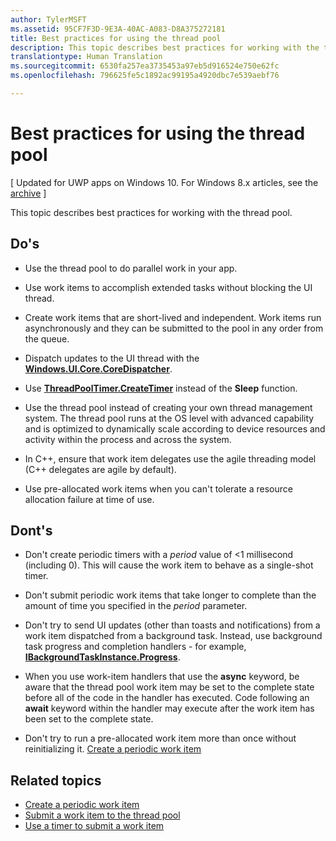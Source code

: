 ```yaml
---
author: TylerMSFT
ms.assetid: 95CF7F3D-9E3A-40AC-A083-D8A375272181
title: Best practices for using the thread pool
description: This topic describes best practices for working with the thread pool.
translationtype: Human Translation
ms.sourcegitcommit: 6530fa257ea3735453a97eb5d916524e750e62fc
ms.openlocfilehash: 796625fe5c1892ac99195a4920dbc7e539aebf76

---
```

# Best practices for using the thread pool

\[ Updated for UWP apps on Windows 10. For Windows 8.x articles, see the [archive](http://go.microsoft.com/fwlink/p/?linkid=619132) \]


This topic describes best practices for working with the thread pool.

## Do's


-   Use the thread pool to do parallel work in your app.

-   Use work items to accomplish extended tasks without blocking the UI thread.

-   Create work items that are short-lived and independent. Work items run asynchronously and they can be submitted to the pool in any order from the queue.

-   Dispatch updates to the UI thread with the [**Windows.UI.Core.CoreDispatcher**](https://msdn.microsoft.com/library/windows/apps/BR208211).

-   Use [**ThreadPoolTimer.CreateTimer**](https://msdn.microsoft.com/library/windows/apps/Hh967921) instead of the **Sleep** function.

-   Use the thread pool instead of creating your own thread management system. The thread pool runs at the OS level with advanced capability and is optimized to dynamically scale according to device resources and activity within the process and across the system.

-   In C++, ensure that work item delegates use the agile threading model (C++ delegates are agile by default).

-   Use pre-allocated work items when you can't tolerate a resource allocation failure at time of use.

## Dont's


-   Don't create periodic timers with a *period* value of &lt;1 millisecond (including 0). This will cause the work item to behave as a single-shot timer.

-   Don't submit periodic work items that take longer to complete than the amount of time you specified in the *period* parameter.

-   Don't try to send UI updates (other than toasts and notifications) from a work item dispatched from a background task. Instead, use background task progress and completion handlers - for example, [**IBackgroundTaskInstance.Progress**](https://msdn.microsoft.com/library/windows/apps/BR224800).

-   When you use work-item handlers that use the **async** keyword, be aware that the thread pool work item may be set to the complete state before all of the code in the handler has executed. Code following an **await** keyword within the handler may execute after the work item has been set to the complete state.

-   Don't try to run a pre-allocated work item more than once without reinitializing it. [Create a periodic work item](create-a-periodic-work-item.md)

## Related topics


* [Create a periodic work item](create-a-periodic-work-item.md)
* [Submit a work item to the thread pool](submit-a-work-item-to-the-thread-pool.md)
* [Use a timer to submit a work item](use-a-timer-to-submit-a-work-item.md)




<!--HONumber=Aug16_HO3-->


